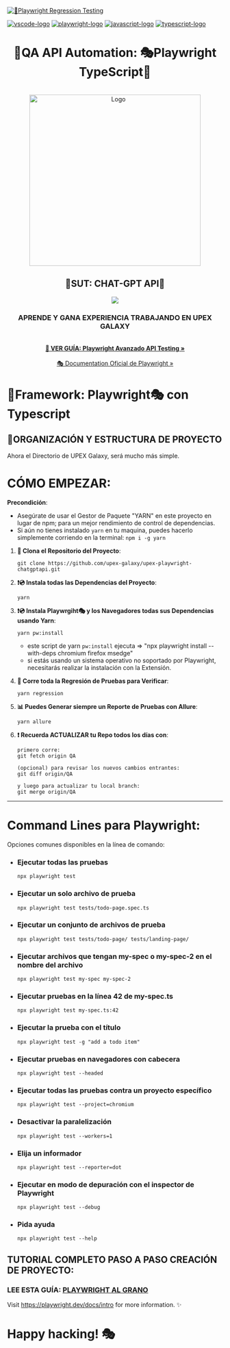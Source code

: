 <!-- PROJECT SHIELDS -->
<!--
*** I'm using markdown "reference style" links for readability.
*** Reference links are enclosed in brackets [ ] instead of parentheses ( ).
*** See the bottom of this document for the declaration of the reference variables
*** for contributors-url, forks-url, etc. This is an optional, concise syntax you may use.
*** https://www.markdownguide.org/basic-syntax/#reference-style-links
-->

[![🧪Playwright Regression Testing](https://github.com/upex-galaxy/upex-playwright-chatgptapi/actions/workflows/regression.yml/badge.svg?branch=QA)](https://github.com/upex-galaxy/upex-playwright-chatgptapi/actions/workflows/regression.yml)

[![vscode-logo]][vscode-site] [![playwright-logo]][playwright-site] [![javascript-logo]][javascript-site] [![typescript-logo]][typescript-site]

<h1 align="center">🧪QA API Automation: 🎭Playwright TypeScript📘</h1>
<!-- PROJECT LOGO -->

<br />
<div align="center">
  <a>
    <img src="https://user-images.githubusercontent.com/91127281/215841865-9732a009-bb36-4742-a516-7c6dcf97114a.png" alt="Logo" width="" height="400">
  </a>

<h2 align="center">🧪SUT: CHAT-GPT API🧪</h2>
<img src="https://github.com/upex-galaxy/upex-playwright-chatgptapi/assets/91127281/7a1c349d-b746-418e-befc-d5229c2a65cf">

  <p align="center">
    <h3><strong>APRENDE Y GANA EXPERIENCIA TRABAJANDO EN UPEX GALAXY</strong></h3>
    <br />
    <a href="https://www.youtube.com/watch?v=cFTBlDedhAQ"><strong> 📼 VER GUÍA: Playwright Avanzado API Testing »</strong></a>
    <br />
    <br />
    <a href="https://playwright.dev/docs/getting-started-vscode">🎭️ Documentation Oficial de Playwright »</a>
  </p>
</div>

<!-- ABOUT THE PROJECT -->

# 🧪Framework: Playwright🎭 con Typescript

## 🏹ORGANIZACIÓN Y ESTRUCTURA DE PROYECTO

Ahora el Directorio de UPEX Galaxy, será mucho más simple.

# CÓMO EMPEZAR:
**Precondición**:
- Asegúrate de usar el Gestor de Paquete "YARN" en este proyecto en lugar de npm; para un mejor rendimiento de control de dependencias.
- Si aún no tienes instalado `yarn` en tu maquina, puedes hacerlo simplemente corriendo en la terminal: `npm i -g yarn` 

1. **📡 Clona el Repositorio del Proyecto**:
    ```
    git clone https://github.com/upex-galaxy/upex-playwright-chatgptapi.git
    ```
2. **❗💿 Instala todas las Dependencias del Proyecto**:
    ```
    yarn
    ```
3. **❗💿 Instala Playwrgiht🎭️ y los Navegadores todas sus Dependencias usando Yarn**:
    ```
    yarn pw:install
    ```
    - este script de yarn `pw:install` ejecuta => "npx playwright install --with-deps chromium firefox msedge"
    - si estás usando un sistema operativo no soportado por Playwright, necesitarás realizar la instalación con la Extensión.

4. **🧪 Corre toda la Regresión de Pruebas para Verificar**:
    ```
    yarn regression
    ```
5. **📊 Puedes Generar siempre un Reporte de Pruebas con Allure**:
    ```
    yarn allure
    ```
6. **❗ Recuerda ACTUALIZAR tu Repo todos los días con**:

    ```
    primero corre:
    git fetch origin QA

    (opcional) para revisar los nuevos cambios entrantes:
    git diff origin/QA

    y luego para actualizar tu local branch:
    git merge origin/QA
    ```

---

# Command Lines para Playwright:

Opciones comunes disponibles en la línea de comando:

-   ### Ejecutar todas las pruebas

    `npx playwright test`

-   ### Ejecutar un solo archivo de prueba

    `npx playwright test tests/todo-page.spec.ts`

-   ### Ejecutar un conjunto de archivos de prueba

    `npx playwright test tests/todo-page/ tests/landing-page/`

-   ### Ejecutar archivos que tengan my-spec o my-spec-2 en el nombre del archivo

    `npx playwright test my-spec my-spec-2`

-   ### Ejecutar pruebas en la línea 42 de my-spec.ts

    `npx playwright test my-spec.ts:42`

-   ### Ejecutar la prueba con el título

    `npx playwright test -g "add a todo item"`

-   ### Ejecutar pruebas en navegadores con cabecera

    `npx playwright test --headed`

-   ### Ejecutar todas las pruebas contra un proyecto específico

    `npx playwright test --project=chromium`

-   ### Desactivar la paralelización

    `npx playwright test --workers=1`

-   ### Elija un informador

    `npx playwright test --reporter=dot`

-   ### Ejecutar en modo de depuración con el inspector de Playwright

    `npx playwright test --debug`

-   ### Pida ayuda
    `npx playwright test --help`

## TUTORIAL COMPLETO PASO A PASO CREACIÓN DE PROYECTO:

### LEE ESTA GUÍA: [PLAYWRIGHT AL GRANO](https://upexgalaxy9.atlassian.net/wiki/spaces/UG/pages/1083226)

<!-- MARKDOWN LINKS & IMAGES -->
<!-- https://www.markdownguide.org/basic-syntax/#reference-style-links -->

[vscode-logo]: https://img.shields.io/badge/VSCode-black?logo=visualstudiocode&style=for-the-badge
[vscode-site]: https://code.visualstudio.com/
[playwright-logo]: https://img.shields.io/badge/Playwright-black?logo=playwright&style=for-the-badge
[playwright-site]: https://playwright.dev/docs/writing-tests
[javascript-logo]: https://img.shields.io/badge/JavaScript-black?logo=javascript&style=for-the-badge
[javascript-site]: https://www.javascript.com/
[typescript-logo]: https://img.shields.io/badge/TypeScript-black?logo=typescript&style=for-the-badge
[typescript-site]: https://www.typescriptlang.org

Visit https://playwright.dev/docs/intro for more information. ✨

# Happy hacking! 🎭
